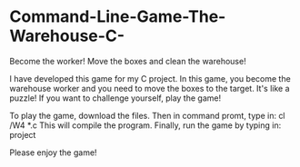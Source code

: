 # Command-Line-Game-The-Warehouse-C-

Become the worker! Move the boxes and clean the warehouse!

I have developed this game for my C project. In this game, you become the warehouse worker and you need to move the boxes to the target.
It's like a puzzle! If you want to challenge yourself, play the game!

To play the game, download the files.
Then in command promt, type in: cl /W4 *.c 
This will compile the program.
Finally, run the game by typing in: project

Please enjoy the game!
